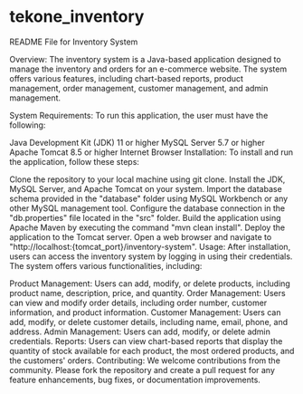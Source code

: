 # tekone_inventory
README File for Inventory System

Overview:
The inventory system is a Java-based application designed to manage the inventory and orders for an e-commerce website. The system offers various features, including chart-based reports, product management, order management, customer management, and admin management.

System Requirements:
To run this application, the user must have the following:

Java Development Kit (JDK) 11 or higher
MySQL Server 5.7 or higher
Apache Tomcat 8.5 or higher
Internet Browser
Installation:
To install and run the application, follow these steps:

Clone the repository to your local machine using git clone.
Install the JDK, MySQL Server, and Apache Tomcat on your system.
Import the database schema provided in the "database" folder using MySQL Workbench or any other MySQL management tool.
Configure the database connection in the "db.properties" file located in the "src" folder.
Build the application using Apache Maven by executing the command "mvn clean install".
Deploy the application to the Tomcat server.
Open a web browser and navigate to "http://localhost:{tomcat_port}/inventory-system".
Usage:
After installation, users can access the inventory system by logging in using their credentials. The system offers various functionalities, including:

Product Management: Users can add, modify, or delete products, including product name, description, price, and quantity.
Order Management: Users can view and modify order details, including order number, customer information, and product information.
Customer Management: Users can add, modify, or delete customer details, including name, email, phone, and address.
Admin Management: Users can add, modify, or delete admin credentials.
Reports: Users can view chart-based reports that display the quantity of stock available for each product, the most ordered products, and the customers' orders.
Contributing:
We welcome contributions from the community. Please fork the repository and create a pull request for any feature enhancements, bug fixes, or documentation improvements.

